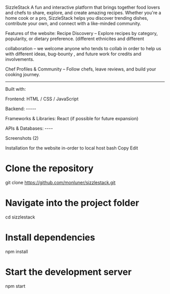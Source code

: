 SizzleStack 
A fun and interactive platform that brings together food lovers and chefs to share, explore, and create amazing recipes. Whether you're a home cook or a pro, SizzleStack helps you discover trending dishes, contribute your own, and connect with a like-minded community.

Features of the website:
  Recipe Discovery – Explore recipes by category, popularity, or dietary preference. (different ethnicites and different 

  collaboration –  we welcome anyone who tends to collab in order to help us with different ideas, bug-bounty , and future work for credits and involvements.

  Chef Profiles & Community – Follow chefs, leave reviews, and build your cooking journey.

-----------------------------------------------------------------------------------------------
Built with:

Frontend: HTML / CSS / JavaScript

Backend: -----

Frameworks & Libraries: React (if possible for future expansion)

APIs & Databases: ----

Screenshots (2)


Installation for the website in-order to local host
bash
Copy
Edit
# Clone the repository
git clone https://github.com/monluner/sizzlestack.git

# Navigate into the project folder
cd sizzlestack

# Install dependencies
npm install

# Start the development server
npm start
